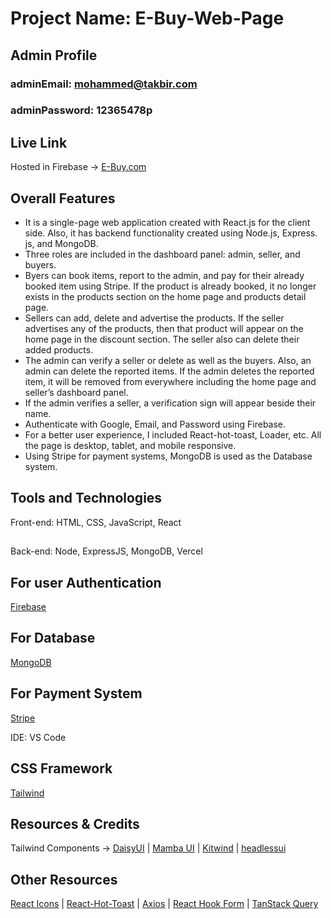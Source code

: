 # Project Name: E-Buy-Web-Page

## Admin Profile

### adminEmail: mohammed@takbir.com
### adminPassword: 12365478p

## Live Link
Hosted in Firebase -> [E-Buy.com]()

## Overall Features
* It is a single-page web application created with React.js for the client side. Also, it has backend functionality created using Node.js,
  Express. js, and MongoDB.
* Three roles are included in the dashboard panel: admin, seller, and buyers.
* Byers can book items, report to the admin, and pay for their already booked item using Stripe. If the product is already booked, it no 
  longer exists in the products section on the home page and products detail page.
* Sellers can add, delete and advertise the products. If the seller advertises any of the products, then that product will appear on the home
  page in the discount section. The seller also can delete their added products.
* The admin can verify a seller or delete as well as the buyers. Also, an admin can delete the reported items. If the admin deletes the 
  reported item, it will be removed from everywhere including the home page and seller’s dashboard panel.
* If the admin verifies a seller, a verification sign will appear beside their name.
* Authenticate with Google, Email, and Password using Firebase.
* For a better user experience, I included React-hot-toast, Loader, etc. All the page is desktop, tablet, and mobile responsive.
* Using Stripe for payment systems, MongoDB is used as the Database system.

## Tools and Technologies
Front-end: HTML, CSS, JavaScript, React
##
Back-end: Node, ExpressJS, MongoDB, Vercel

## For user Authentication
[Firebase](https://firebase.google.com/)

## For Database
[MongoDB](https://firebase.google.com/)

## For Payment System
[Stripe](https://stripe.com/)

IDE: VS Code

## CSS Framework
[Tailwind](https://tailwindcss.com/)

## Resources & Credits
Tailwind Components -> 
[DaisyUI](https://daisyui.com/) |
[Mamba UI](https://www.mambaui.com/) |
[Kitwind](https://kitwind.io/products/kometa/components) |
[headlessui](https://headlessui.com/)

## Other Resources

[React Icons](https://react-icons.github.io/react-icons) | [React-Hot-Toast](https://react-hot-toast.com/) |
[Axios](https://axios-http.com/) |
[ React Hook Form](https://react-hook-form.com/) |
[ TanStack Query](https://tanstack.com/query/v4/?from=reactQueryV3&original=https://react-query-v3.tanstack.com/)
